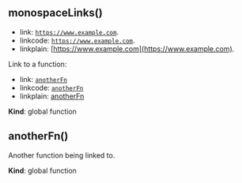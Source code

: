 <a name="monospaceLinks"></a>

## monospaceLinks()
- link: [`https://www.example.com`](https://www.example.com).
- linkcode: [`https://www.example.com`](https://www.example.com).
- linkplain: [https://www.example.com](https://www.example.com).

Link to a function:
- link: [`anotherFn`](#anotherFn)
- linkcode: [`anotherFn`](#anotherFn)
- linkplain: [anotherFn](#anotherFn)

**Kind**: global function  
<a name="anotherFn"></a>

## anotherFn()
Another function being linked to.

**Kind**: global function  
